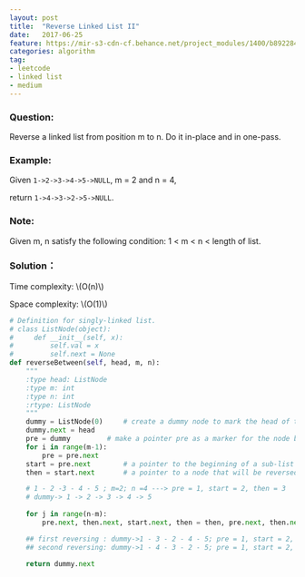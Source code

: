 ```yaml
---
layout: post
title:  "Reverse Linked List II"
date:   2017-06-25
feature: https://mir-s3-cdn-cf.behance.net/project_modules/1400/b8922849535589.58ba16641fd50.jpg
categories: algorithm
tag:
- leetcode
- linked list
- medium
---
```

### Question: 
Reverse a linked list from position m to n. Do it in-place and in one-pass.

### Example:
Given `1->2->3->4->5->NULL`, m = 2 and n = 4,

return `1->4->3->2->5->NULL`.

### Note:
Given m, n satisfy the following condition:
1 < m < n < length of list.

### Solution：
Time complexity: \\(O\(n\)\\)

Space complexity: \\(O\(1\)\\)

```python
# Definition for singly-linked list.
# class ListNode(object):
#     def __init__(self, x):
#         self.val = x
#         self.next = None
def reverseBetween(self, head, m, n):
    """
    :type head: ListNode
    :type m: int
    :type n: int
    :rtype: ListNode
    """
    dummy = ListNode(0)		# create a dummy node to mark the head of this list
    dummy.next = head
    pre = dummy 		# make a pointer pre as a marker for the node before reversing
    for i in range(m-1):
        pre = pre.next
    start = pre.next 		# a pointer to the beginning of a sub-list that will be reversed
    then = start.next 		# a pointer to a node that will be reversed

    # 1 - 2 -3 - 4 - 5 ; m=2; n =4 ---> pre = 1, start = 2, then = 3
    # dummy-> 1 -> 2 -> 3 -> 4 -> 5
    
    for j in range(n-m):
        pre.next, then.next, start.next, then = then, pre.next, then.next, then.next

    ## first reversing : dummy->1 - 3 - 2 - 4 - 5; pre = 1, start = 2, then = 4
    ## second reversing: dummy->1 - 4 - 3 - 2 - 5; pre = 1, start = 2, then = 5 (finish)

    return dummy.next
```